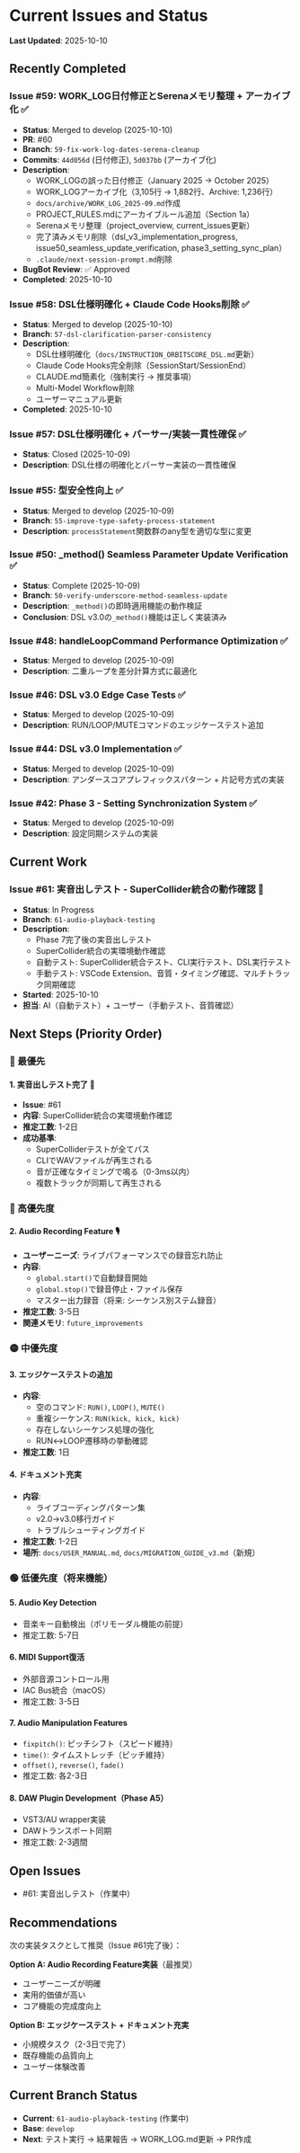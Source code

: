 # Current Issues and Status

**Last Updated**: 2025-10-10

## Recently Completed

### Issue #59: WORK_LOG日付修正とSerenaメモリ整理 + アーカイブ化 ✅
- **Status**: Merged to develop (2025-10-10)
- **PR**: #60
- **Branch**: `59-fix-work-log-dates-serena-cleanup`
- **Commits**: `44d056d` (日付修正), `5d037bb` (アーカイブ化)
- **Description**: 
  - WORK_LOGの誤った日付修正（January 2025 → October 2025）
  - WORK_LOGアーカイブ化（3,105行 → 1,882行、Archive: 1,236行）
  - `docs/archive/WORK_LOG_2025-09.md`作成
  - PROJECT_RULES.mdにアーカイブルール追加（Section 1a）
  - Serenaメモリ整理（project_overview, current_issues更新）
  - 完了済みメモリ削除（dsl_v3_implementation_progress, issue50_seamless_update_verification, phase3_setting_sync_plan）
  - `.claude/next-session-prompt.md`削除
- **BugBot Review**: ✅ Approved
- **Completed**: 2025-10-10

### Issue #58: DSL仕様明確化 + Claude Code Hooks削除 ✅
- **Status**: Merged to develop (2025-10-10)
- **Branch**: `57-dsl-clarification-parser-consistency`
- **Description**: 
  - DSL仕様明確化（`docs/INSTRUCTION_ORBITSCORE_DSL.md`更新）
  - Claude Code Hooks完全削除（SessionStart/SessionEnd）
  - CLAUDE.md簡素化（強制実行 → 推奨事項）
  - Multi-Model Workflow削除
  - ユーザーマニュアル更新
- **Completed**: 2025-10-10

### Issue #57: DSL仕様明確化 + パーサー/実装一貫性確保 ✅
- **Status**: Closed (2025-10-09)
- **Description**: DSL仕様の明確化とパーサー実装の一貫性確保

### Issue #55: 型安全性向上 ✅
- **Status**: Merged to develop (2025-10-09)
- **Branch**: `55-improve-type-safety-process-statement`
- **Description**: `processStatement`関数群のany型を適切な型に変更

### Issue #50: _method() Seamless Parameter Update Verification ✅
- **Status**: Complete (2025-10-09)
- **Branch**: `50-verify-underscore-method-seamless-update`
- **Description**: `_method()`の即時適用機能の動作検証
- **Conclusion**: DSL v3.0の`_method()`機能は正しく実装済み

### Issue #48: handleLoopCommand Performance Optimization ✅
- **Status**: Merged to develop (2025-10-09)
- **Description**: 二重ループを差分計算方式に最適化

### Issue #46: DSL v3.0 Edge Case Tests ✅
- **Status**: Merged to develop (2025-10-09)
- **Description**: RUN/LOOP/MUTEコマンドのエッジケーステスト追加

### Issue #44: DSL v3.0 Implementation ✅
- **Status**: Merged to develop (2025-10-09)
- **Description**: アンダースコアプレフィックスパターン + 片記号方式の実装

### Issue #42: Phase 3 - Setting Synchronization System ✅
- **Status**: Merged to develop (2025-10-09)
- **Description**: 設定同期システムの実装

## Current Work

### Issue #61: 実音出しテスト - SuperCollider統合の動作確認 🔄
- **Status**: In Progress
- **Branch**: `61-audio-playback-testing`
- **Description**: 
  - Phase 7完了後の実音出しテスト
  - SuperCollider統合の実環境動作確認
  - 自動テスト: SuperCollider統合テスト、CLI実行テスト、DSL実行テスト
  - 手動テスト: VSCode Extension、音質・タイミング確認、マルチトラック同期確認
- **Started**: 2025-10-10
- **担当**: AI（自動テスト）+ ユーザー（手動テスト、音質確認）

## Next Steps (Priority Order)

### 🔴 最優先

#### 1. 実音出しテスト完了 🎵
- **Issue**: #61
- **内容**: SuperCollider統合の実環境動作確認
- **推定工数**: 1-2日
- **成功基準**:
  - SuperColliderテストが全てパス
  - CLIでWAVファイルが再生される
  - 音が正確なタイミングで鳴る（0-3ms以内）
  - 複数トラックが同期して再生される

### 🔴 高優先度

#### 2. Audio Recording Feature 🎙️
- **ユーザーニーズ**: ライブパフォーマンスでの録音忘れ防止
- **内容**:
  - `global.start()`で自動録音開始
  - `global.stop()`で録音停止・ファイル保存
  - マスター出力録音（将来: シーケンス別ステム録音）
- **推定工数**: 3-5日
- **関連メモリ**: `future_improvements`

### 🟡 中優先度

#### 3. エッジケーステストの追加
- **内容**:
  - 空のコマンド: `RUN()`, `LOOP()`, `MUTE()`
  - 重複シーケンス: `RUN(kick, kick, kick)`
  - 存在しないシーケンス処理の強化
  - RUN↔LOOP遷移時の挙動確認
- **推定工数**: 1日

#### 4. ドキュメント充実
- **内容**:
  - ライブコーディングパターン集
  - v2.0→v3.0移行ガイド
  - トラブルシューティングガイド
- **推定工数**: 1-2日
- **場所**: `docs/USER_MANUAL.md`, `docs/MIGRATION_GUIDE_v3.md`（新規）

### 🟢 低優先度（将来機能）

#### 5. Audio Key Detection
- 音楽キー自動検出（ポリモーダル機能の前提）
- 推定工数: 5-7日

#### 6. MIDI Support復活
- 外部音源コントロール用
- IAC Bus統合（macOS）
- 推定工数: 3-5日

#### 7. Audio Manipulation Features
- `fixpitch()`: ピッチシフト（スピード維持）
- `time()`: タイムストレッチ（ピッチ維持）
- `offset()`, `reverse()`, `fade()`
- 推定工数: 各2-3日

#### 8. DAW Plugin Development（Phase A5）
- VST3/AU wrapper実装
- DAWトランスポート同期
- 推定工数: 2-3週間

## Open Issues

- #61: 実音出しテスト（作業中）

## Recommendations

次の実装タスクとして推奨（Issue #61完了後）：

**Option A: Audio Recording Feature実装**（最推奨）
- ユーザーニーズが明確
- 実用的価値が高い
- コア機能の完成度向上

**Option B: エッジケーステスト + ドキュメント充実**
- 小規模タスク（2-3日で完了）
- 既存機能の品質向上
- ユーザー体験改善

## Current Branch Status
- **Current**: `61-audio-playback-testing` (作業中)
- **Base**: `develop`
- **Next**: テスト実行 → 結果報告 → WORK_LOG.md更新 → PR作成
